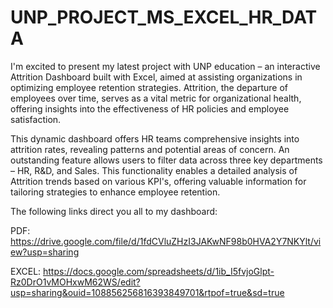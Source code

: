# UNP_PROJECT_MS_EXCEL_HR_DATA

I'm excited to present my latest project with UNP education – an interactive Attrition Dashboard built with Excel, aimed at assisting organizations in optimizing employee retention strategies. Attrition, the departure of employees over time, serves as a vital metric for organizational health, offering insights into the effectiveness of HR policies and employee satisfaction.

This dynamic dashboard offers HR teams comprehensive insights into attrition rates, revealing patterns and potential areas of concern. An outstanding feature allows users to filter data across three key departments – HR, R&D, and Sales. This functionality enables a detailed analysis of Attrition trends based on various KPI's, offering valuable information for tailoring strategies to enhance employee retention.

The following links direct you all to my dashboard:

PDF: https://drive.google.com/file/d/1fdCVluZHzI3JAKwNF98b0HVA2Y7NKYlt/view?usp=sharing

EXCEL: https://docs.google.com/spreadsheets/d/1ib_I5fvjoGlpt-Rz0DrO1vMOHxwM62WS/edit?usp=sharing&ouid=108856256816393849701&rtpof=true&sd=true
